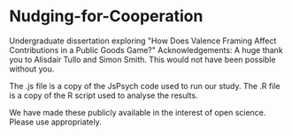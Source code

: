# Nudging-for-Cooperation
Undergraduate dissertation exploring "How Does Valence Framing Affect Contributions in a Public Goods Game?"
Acknowledgements: A huge thank you to Alisdair Tullo and Simon Smith. This would not have been possible without you. 

The .js file is a copy of the JsPsych code used to run our study.
The .R file is a copy of the R script used to analyse the results.

We have made these publicly available in the interest of open science. Please use appropriately.
